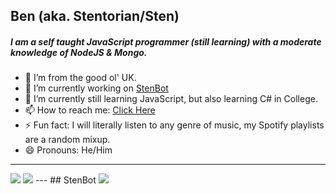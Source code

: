 ## Ben (aka. Stentorian/Sten)

##### I am a self taught JavaScript programmer (still learning) with a moderate knowledge of NodeJS & Mongo.

- 📍  I’m from the good ol' UK.
- 🔭 I’m currently working on [StenBot](https://sb.benwhybrow.com/)
- 🌱 I’m currently still learning JavaScript, but also learning C# in College.
- 📫 How to reach me: [Click Here](https://benwhybrow.com/)
- ⚡ Fun fact: I will literally listen to any genre of music, my Spotify playlists are a random mixup.
- 😄 Pronouns: He/Him
---
<img src="https://github-readme-stats.vercel.app/api?username=bwhybrow23&show_icons=true&theme=react&hide_border=true&hide=contribs,prs&count_private=true">
<img src="https://github-readme-stats.vercel.app/api/top-langs/?username=bwhybrow23&theme=react">
---
## StenBot
<img src="https://github-readme-stats.vercel.app/api/pin/?username=bwhybrow23&repo=StenBot">
